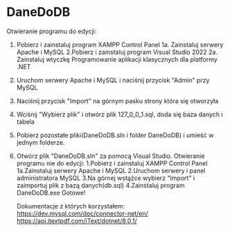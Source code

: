 # DaneDoDB
Otwieranie programu do edycji:
1. Pobierz i zainstaluj program XAMPP Control Panel
1a. Zainstaluj serwery Apache i MySQL
2.Pobierz i zainstaluj program Visual Studio 2022
2a. Zainstaluj wtyczkę Programowanie aplikacji klasycznych dla platformy .NET
3. Uruchom serwery Apache i MySQL i naciśnij przycisk "Admin" przy MySQL
4. Naciśnij przycisk "Import" na górnym pasku strony która się otworzyła
5. Wciśnij "Wybierz plik" i otwórz plik 127_0_0_1.sql, doda się baza danych i tabela
6. Pobierz pozostałe pliki(DaneDoDB.sln i folder DaneDoDB) i umieść w jednym folderze.
7. Otwórz plik "DaneDoDB.sln" za pomocą Visual Studio.
Otwieranie programu nie do edycji:
1.Pobierz i zainstaluj XAMPP Control Panel
1a.Zainstaluj serwery Apache i MySQL
2.Uruchom serwery i panel administratora MySQL
3.Na górnej wstążce wybierz "Import" i zaimportuj plik z bazą danych(db.sql)
4.Zainstaluj program DaneDoDB.exe
Gotowe!

   Dokumentacje z których korzystałem:
   https://dev.mysql.com/doc/connector-net/en/
   https://api.itextpdf.com/iText/dotnet/8.0.1/
